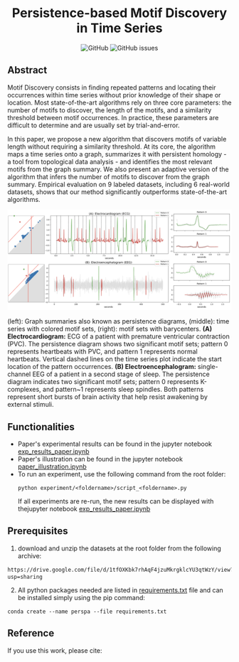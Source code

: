 <h1 align="center">Persistence-based Motif Discovery in Time Series</h1>

<div align="center">
<p>
<img alt="GitHub" src="https://img.shields.io/github/license/thibaut-germain/Persistent-Pattern-Discovery"> <img alt="GitHub issues" src="https://img.shields.io/github/issues/thibaut-germain/Persistent-Pattern-Discovery">
</p>
</div>

## Abstract
Motif Discovery consists in finding repeated patterns and locating their occurrences within time series without prior knowledge of their shape or location. Most state-of-the-art algorithms rely on three core parameters: the number of motifs to discover, the length of the motifs, and a similarity threshold between motif occurrences. In practice, these parameters are difficult to determine and are usually set by trial-and-error.

In this paper, we propose a new algorithm that discovers motifs of variable length without requiring a similarity threshold. At its core, the algorithm maps a time series onto a graph, summarizes it with persistent homology - a tool from topological data analysis - and identifies the most relevant motifs from the graph summary. We also present an adaptive version of the algorithm that infers the number of motifs to discover from the graph summary. Empirical evaluation on 9 labeled datasets, including 6 real-world datasets, shows that our method significantly outperforms state-of-the-art algorithms.

<p align="center">
  <img src="illustrative_example.png" alt="drawing" width="1000"/>
  <figcaption>(left): Graph summaries also known as persistence diagrams, (middle): time series with colored motif sets, (right): motif sets with barycenters. <b>(A) Electrocardiogram:</b> ECG of a patient with premature ventricular contraction (PVC). The persistence diagram shows two significant motif sets; pattern 0 represents heartbeats with PVC, and pattern 1 represents normal heartbeats. Vertical dashed lines on the time series plot indicate the start location of the pattern occurrences. <b>(B) Electroencephalogram:</b> single-channel EEG of a patient in a second stage of sleep. The persistence diagram indicates two significant motif sets; pattern 0 represents K-complexes, and pattern~1 represents sleep spindles. Both patterns represent short bursts of brain activity that help resist awakening by external stimuli.</figcaption>
</p>


## Functionalities
- Paper's experimental results can be found in the jupyter notebook [exp_results_paper.ipynb](https://github.com/thibaut-germain/Persistent-Pattern-Discovery/exp_results_paper.ipynb)
- Paper's illustration can be found in the jupyter notebook [paper_illustration.ipynb](https://github.com/thibaut-germain/Persistent-Pattern-Discovery/paper_illustration.ipynb)
- To run an experiment, use the following command from the root folder:
  ```(bash)
  python experiment/<foldername>/script_<foldername>.py
  ```
  If all experiments are re-run, the new results can be displayed with thejupyter notebook [exp_results_paper.ipynb](https://github.com/thibaut-germain/Persistent-Pattern-Discovery/exp_results_paper.ipynb)


## Prerequisites

1.  download and unzip the datasets at the root folder from the following archive:

```(bash) 
https://drive.google.com/file/d/1tfOXKbk7rhAqF4jzuMkrgklcYU3qtWzY/view?usp=sharing
```
2. All python packages needed are listed in [requirements.txt](https://github.com/thibaut-germain/Persistent-Pattern-Discovery/requirements.txt) file and can be installed simply using the pip command: 

```(bash) 
conda create --name perspa --file requirements.txt
``` 



## Reference

If you use this work, please cite:


